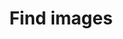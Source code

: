 ---
title: "Find images"
excerpt: "This page allows you to find an image that has already been uploaded to the website's image store."
layout: tools/find-image
permalink: /edit
breadcrumbs-override: true
breadcrumbs:
- title: Home
  url: "https://www.civilservice.lgbt/"
- title: Tools
  url: "https://www.civilservice.lgbt/tools/"
- title: Image store
  url: /
---